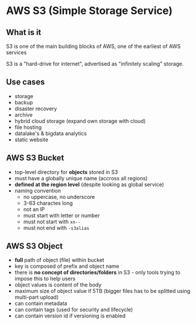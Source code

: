 # AWS S3 (Simple Storage Service)

## What is it
S3 is one of the main building blocks of AWS, one of the earliest of AWS services

S3 is a "hard-drive for internet", advertised as "infinitely scaling" storage.

## Use cases
* storage
* backup
* disaster recovery
* archive
* hybrid cloud storage (expand own storage with cloud)
* file hosting
* datalake's & bigdata analytics
* static website

## AWS S3 Bucket
* top-level directory for **objects** stored in S3
* must have a globally unique name (accross all regions)
* **defined at the region level** (despite looking as global service)
* naming convention
  * no uppercase, no underscore
  * 3-63 charactes long
  * not an IP
  * must start with letter or number
  * must not start with `xn--`
  * must not end with `-s3alias`

## AWS S3 Object
* **full** path of object (file) within bucket
* key is composed of prefix and object name
* there is **no concept of directories/folders** in S3 - only tools trying to impose this to help users
* object values is content of the body
* maximum size of object value if 5TB (bigger files has to be splitted using multi-part upload)
* can contain metadata
* can contain tags (used for security and lifecycle)
* can contain version id if versioning is enabled

